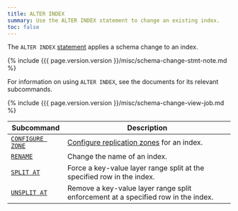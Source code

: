 ```yaml
---
title: ALTER INDEX
summary: Use the ALTER INDEX statement to change an existing index.
toc: false
---
```


The `ALTER INDEX` [statement](sql-statements.html) applies a schema change to an index.

{% include {{{ page.version.version }}/misc/schema-change-stmt-note.md %}

For information on using `ALTER INDEX`, see the documents for its relevant subcommands.

{% include {{{ page.version.version }}/misc/schema-change-view-job.md %}

Subcommand | Description
-----------|------------
[`CONFIGURE ZONE`](configure-zone.html) | [Configure replication zones](configure-replication-zones.html) for an index.
[`RENAME`](rename-index.html) | Change the name of an index.
[`SPLIT AT`](split-at.html) | Force a key-value layer range split at the specified row in the index.
[`UNSPLIT AT`](unsplit-at.html) | Remove a key-value layer range split enforcement at a specified row in the index.
